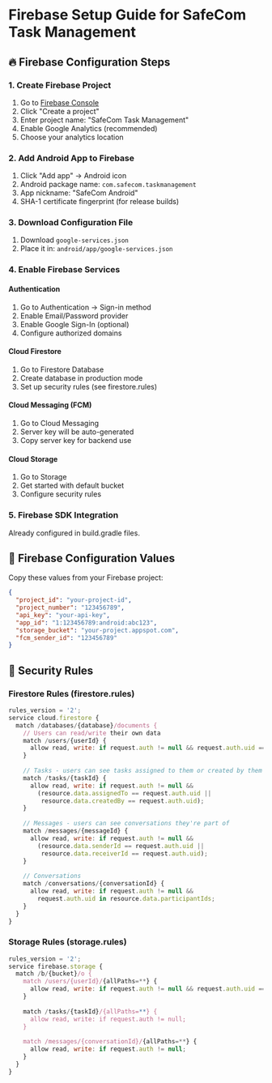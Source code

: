 # Firebase Setup Guide for SafeCom Task Management

## 🔥 Firebase Configuration Steps

### 1. Create Firebase Project
1. Go to [Firebase Console](https://console.firebase.google.com/)
2. Click "Create a project"
3. Enter project name: "SafeCom Task Management"
4. Enable Google Analytics (recommended)
5. Choose your analytics location

### 2. Add Android App to Firebase
1. Click "Add app" → Android icon
2. Android package name: `com.safecom.taskmanagement`
3. App nickname: "SafeCom Android"
4. SHA-1 certificate fingerprint (for release builds)

### 3. Download Configuration File
1. Download `google-services.json`
2. Place it in: `android/app/google-services.json`

### 4. Enable Firebase Services

#### Authentication
1. Go to Authentication → Sign-in method
2. Enable Email/Password provider
3. Enable Google Sign-In (optional)
4. Configure authorized domains

#### Cloud Firestore
1. Go to Firestore Database
2. Create database in production mode
3. Set up security rules (see firestore.rules)

#### Cloud Messaging (FCM)
1. Go to Cloud Messaging
2. Server key will be auto-generated
3. Copy server key for backend use

#### Cloud Storage
1. Go to Storage
2. Get started with default bucket
3. Configure security rules

### 5. Firebase SDK Integration
Already configured in build.gradle files.

## 🔑 Firebase Configuration Values

Copy these values from your Firebase project:

```json
{
  "project_id": "your-project-id",
  "project_number": "123456789",
  "api_key": "your-api-key",
  "app_id": "1:123456789:android:abc123",
  "storage_bucket": "your-project.appspot.com",
  "fcm_sender_id": "123456789"
}
```

## 📝 Security Rules

### Firestore Rules (firestore.rules)
```javascript
rules_version = '2';
service cloud.firestore {
  match /databases/{database}/documents {
    // Users can read/write their own data
    match /users/{userId} {
      allow read, write: if request.auth != null && request.auth.uid == userId;
    }
    
    // Tasks - users can see tasks assigned to them or created by them
    match /tasks/{taskId} {
      allow read, write: if request.auth != null && 
        (resource.data.assignedTo == request.auth.uid || 
         resource.data.createdBy == request.auth.uid);
    }
    
    // Messages - users can see conversations they're part of
    match /messages/{messageId} {
      allow read, write: if request.auth != null && 
        (resource.data.senderId == request.auth.uid || 
         resource.data.receiverId == request.auth.uid);
    }
    
    // Conversations
    match /conversations/{conversationId} {
      allow read, write: if request.auth != null && 
        request.auth.uid in resource.data.participantIds;
    }
  }
}
```

### Storage Rules (storage.rules)
```javascript
rules_version = '2';
service firebase.storage {
  match /b/{bucket}/o {
    match /users/{userId}/{allPaths=**} {
      allow read, write: if request.auth != null && request.auth.uid == userId;
    }
    
    match /tasks/{taskId}/{allPaths=**} {
      allow read, write: if request.auth != null;
    }
    
    match /messages/{conversationId}/{allPaths=**} {
      allow read, write: if request.auth != null;
    }
  }
}
```
